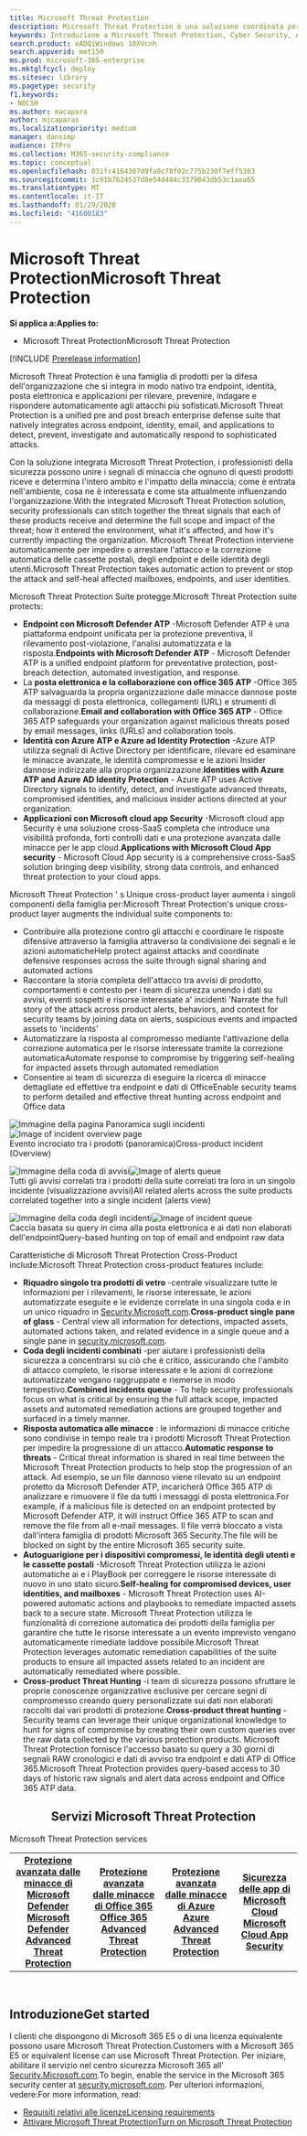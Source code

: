 ```yaml
---
title: Microsoft Threat Protection
description: Microsoft Threat Protection è una soluzione coordinata per la protezione dalle minacce, progettata per proteggere dispositivi, identità, dati e applicazioni
keywords: Introduzione a Microsoft Threat Protection, Cyber Security, Advanced Persistent Threat, sicurezza dell'organizzazione, dispositivi, dispositivo, identità, utenti, dati, applicazioni, incidenti, analisi automatizzata e correzione, ricerca avanzata
search.product: eADQiWindows 10XVcnh
search.appverid: met150
ms.prod: microsoft-365-enterprise
ms.mktglfcycl: deploy
ms.sitesec: library
ms.pagetype: security
f1.keywords:
- NOCSH
ms.author: macapara
author: mjcaparas
ms.localizationpriority: medium
manager: dansimp
audience: ITPro
ms.collection: M365-security-compliance
ms.topic: conceptual
ms.openlocfilehash: 031fc4164307d9fa8c78f02c775b230f7eff5383
ms.sourcegitcommit: 1c91b7b24537d0e54d484c3379043db53c1aea65
ms.translationtype: MT
ms.contentlocale: it-IT
ms.lasthandoff: 01/29/2020
ms.locfileid: "41600183"
---
```

# <a name="microsoft-threat-protection"></a><span data-ttu-id="d9cd3-104">Microsoft Threat Protection</span><span class="sxs-lookup"><span data-stu-id="d9cd3-104">Microsoft Threat Protection</span></span>

<span data-ttu-id="d9cd3-105">**Si applica a:**</span><span class="sxs-lookup"><span data-stu-id="d9cd3-105">**Applies to:**</span></span>
- <span data-ttu-id="d9cd3-106">Microsoft Threat Protection</span><span class="sxs-lookup"><span data-stu-id="d9cd3-106">Microsoft Threat Protection</span></span>

[!INCLUDE [Prerelease information](../includes/prerelease.md)]

<span data-ttu-id="d9cd3-107">Microsoft Threat Protection è una famiglia di prodotti per la difesa dell'organizzazione che si integra in modo nativo tra endpoint, identità, posta elettronica e applicazioni per rilevare, prevenire, indagare e rispondere automaticamente agli attacchi più sofisticati.</span><span class="sxs-lookup"><span data-stu-id="d9cd3-107">Microsoft Threat Protection is a unified pre and post breach enterprise defense suite that natively integrates across endpoint, identity, email, and applications to detect, prevent, investigate and automatically respond to sophisticated attacks.</span></span>  

<span data-ttu-id="d9cd3-108">Con la soluzione integrata Microsoft Threat Protection, i professionisti della sicurezza possono unire i segnali di minaccia che ognuno di questi prodotti riceve e determina l'intero ambito e l'impatto della minaccia; come è entrata nell'ambiente, cosa ne è interessata e come sta attualmente influenzando l'organizzazione.</span><span class="sxs-lookup"><span data-stu-id="d9cd3-108">With the integrated Microsoft Threat Protection solution, security professionals can stitch together the threat signals that each of these products receive and determine the full scope and impact of the threat; how it entered the environment, what it's affected, and how it's currently impacting the organization.</span></span> <span data-ttu-id="d9cd3-109">Microsoft Threat Protection interviene automaticamente per impedire o arrestare l'attacco e la correzione automatica delle cassette postali, degli endpoint e delle identità degli utenti.</span><span class="sxs-lookup"><span data-stu-id="d9cd3-109">Microsoft Threat Protection takes automatic action to prevent or stop the attack and self-heal affected mailboxes, endpoints, and user identities.</span></span>  


<span data-ttu-id="d9cd3-110">Microsoft Threat Protection Suite protegge:</span><span class="sxs-lookup"><span data-stu-id="d9cd3-110">Microsoft Threat Protection suite protects:</span></span> 
- <span data-ttu-id="d9cd3-111">**Endpoint con Microsoft Defender ATP** -Microsoft Defender ATP è una piattaforma endpoint unificata per la protezione preventiva, il rilevamento post-violazione, l'analisi automatizzata e la risposta.</span><span class="sxs-lookup"><span data-stu-id="d9cd3-111">**Endpoints with Microsoft Defender ATP** - Microsoft Defender ATP is a unified endpoint platform for preventative protection, post-breach detection, automated investigation, and response.</span></span> 
- <span data-ttu-id="d9cd3-112">La **posta elettronica e la collaborazione con office 365 ATP** -Office 365 ATP salvaguarda la propria organizzazione dalle minacce dannose poste da messaggi di posta elettronica, collegamenti (URL) e strumenti di collaborazione.</span><span class="sxs-lookup"><span data-stu-id="d9cd3-112">**Email and collaboration with Office 365 ATP** - Office 365 ATP safeguards your organization against malicious threats posed by email messages, links (URLs) and collaboration tools.</span></span> 
- <span data-ttu-id="d9cd3-113">**Identità con Azure ATP e Azure ad Identity Protection** -Azure ATP utilizza segnali di Active Directory per identificare, rilevare ed esaminare le minacce avanzate, le identità compromesse e le azioni Insider dannose indirizzate alla propria organizzazione.</span><span class="sxs-lookup"><span data-stu-id="d9cd3-113">**Identities with Azure ATP and Azure AD Identity Protection** - Azure ATP uses Active Directory signals to identify, detect, and investigate advanced threats, compromised identities, and malicious insider actions directed at your organization.</span></span> 
- <span data-ttu-id="d9cd3-114">**Applicazioni con Microsoft cloud app Security** -Microsoft cloud app Security è una soluzione cross-SaaS completa che introduce una visibilità profonda, forti controlli dati e una protezione avanzata dalle minacce per le app cloud.</span><span class="sxs-lookup"><span data-stu-id="d9cd3-114">**Applications with Microsoft Cloud App security** - Microsoft Cloud App security is a comprehensive cross-SaaS solution bringing deep visibility, strong data controls, and enhanced threat protection to your cloud apps.</span></span> 

<span data-ttu-id="d9cd3-115">Microsoft Threat Protection ' s Unique cross-product layer aumenta i singoli componenti della famiglia per:</span><span class="sxs-lookup"><span data-stu-id="d9cd3-115">Microsoft Threat Protection's unique cross-product layer augments the individual suite components to:</span></span>
- <span data-ttu-id="d9cd3-116">Contribuire alla protezione contro gli attacchi e coordinare le risposte difensive attraverso la famiglia attraverso la condivisione dei segnali e le azioni automatiche</span><span class="sxs-lookup"><span data-stu-id="d9cd3-116">Help protect against attacks and coordinate defensive responses across the suite through signal sharing and automated actions</span></span>
- <span data-ttu-id="d9cd3-117">Raccontare la storia completa dell'attacco tra avvisi di prodotto, comportamenti e contesto per i team di sicurezza unendo i dati su avvisi, eventi sospetti e risorse interessate a' incidenti '</span><span class="sxs-lookup"><span data-stu-id="d9cd3-117">Narrate the full story of the attack across product alerts, behaviors, and context for security teams by joining data on alerts, suspicious events and impacted assets to 'incidents'</span></span>
- <span data-ttu-id="d9cd3-118">Automatizzare la risposta al compromesso mediante l'attivazione della correzione automatica per le risorse interessate tramite la correzione automatica</span><span class="sxs-lookup"><span data-stu-id="d9cd3-118">Automate response to compromise by triggering self-healing for impacted assets through automated remediation</span></span>
- <span data-ttu-id="d9cd3-119">Consentire ai team di sicurezza di eseguire la ricerca di minacce dettagliate ed effettive tra endpoint e dati di Office</span><span class="sxs-lookup"><span data-stu-id="d9cd3-119">Enable security teams to perform detailed and effective threat hunting across endpoint and Office data</span></span>

<span data-ttu-id="d9cd3-120">![Immagine della pagina Panoramica sugli incidenti](../images/overview-incident.png)</span><span class="sxs-lookup"><span data-stu-id="d9cd3-120">![Image of incident overview page](../images/overview-incident.png)</span></span> <br>
<span data-ttu-id="d9cd3-121">Evento incrociato tra i prodotti (panoramica)</span><span class="sxs-lookup"><span data-stu-id="d9cd3-121">Cross-product incident (Overview)</span></span>

<span data-ttu-id="d9cd3-122">![Immagine della coda di avvisi](../images/incident-list.png)</span><span class="sxs-lookup"><span data-stu-id="d9cd3-122">![Image of alerts queue](../images/incident-list.png)</span></span><br>
<span data-ttu-id="d9cd3-123">Tutti gli avvisi correlati tra i prodotti della suite correlati tra loro in un singolo incidente (visualizzazione avvisi)</span><span class="sxs-lookup"><span data-stu-id="d9cd3-123">All related alerts across the suite products correlated together into a single incident (alerts view)</span></span>

<span data-ttu-id="d9cd3-124">![Immagine della coda degli incidenti](../images/advanced-hunting.png)</span><span class="sxs-lookup"><span data-stu-id="d9cd3-124">![Image of incident queue](../images/advanced-hunting.png)</span></span><br>
<span data-ttu-id="d9cd3-125">Caccia basata su query in cima alla posta elettronica e ai dati non elaborati dell'endpoint</span><span class="sxs-lookup"><span data-stu-id="d9cd3-125">Query-based hunting on top of email and endpoint raw data</span></span>


<span data-ttu-id="d9cd3-126">Caratteristiche di Microsoft Threat Protection Cross-Product include:</span><span class="sxs-lookup"><span data-stu-id="d9cd3-126">Microsoft Threat Protection cross-product features include:</span></span> 
- <span data-ttu-id="d9cd3-127">**Riquadro singolo tra prodotti di vetro** -centrale visualizzare tutte le informazioni per i rilevamenti, le risorse interessate, le azioni automatizzate eseguite e le evidenze correlate in una singola coda e in un unico riquadro in [Security.Microsoft.com](https://security.microsoft.com).</span><span class="sxs-lookup"><span data-stu-id="d9cd3-127">**Cross-product single pane of glass** - Central view all information for detections, impacted assets, automated actions taken, and related evidence in a single queue and a single pane in [security.microsoft.com](https://security.microsoft.com).</span></span> 
- <span data-ttu-id="d9cd3-128">**Coda degli incidenti combinati** -per aiutare i professionisti della sicurezza a concentrarsi su ciò che è critico, assicurando che l'ambito di attacco completo, le risorse interessate e le azioni di correzione automatizzate vengano raggruppate e riemerse in modo tempestivo.</span><span class="sxs-lookup"><span data-stu-id="d9cd3-128">**Combined incidents queue** - To help security professionals focus on what is critical by ensuring the full attack scope, impacted assets and automated remediation actions are grouped together and surfaced in a timely manner.</span></span> 
- <span data-ttu-id="d9cd3-129">**Risposta automatica alle minacce** : le informazioni di minacce critiche sono condivise in tempo reale tra i prodotti Microsoft Threat Protection per impedire la progressione di un attacco.</span><span class="sxs-lookup"><span data-stu-id="d9cd3-129">**Automatic response to threats** - Critical threat information is shared in real time between the Microsoft Threat Protection products to help stop the progression of an attack.</span></span> <span data-ttu-id="d9cd3-130">Ad esempio, se un file dannoso viene rilevato su un endpoint protetto da Microsoft Defender ATP, incaricherà Office 365 ATP di analizzare e rimuovere il file da tutti i messaggi di posta elettronica.</span><span class="sxs-lookup"><span data-stu-id="d9cd3-130">For example, if a malicious file is detected on an endpoint protected by Microsoft Defender ATP, it will instruct Office 365 ATP to scan and remove the file from all e-mail messages.</span></span> <span data-ttu-id="d9cd3-131">Il file verrà bloccato a vista dall'intera famiglia di prodotti Microsoft 365 Security.</span><span class="sxs-lookup"><span data-stu-id="d9cd3-131">The file will be blocked on sight by the entire Microsoft 365 security suite.</span></span>
- <span data-ttu-id="d9cd3-132">**Autoguarigione per i dispositivi compromessi, le identità degli utenti e le cassette postali** -Microsoft Threat Protection utilizza le azioni automatiche ai e i PlayBook per correggere le risorse interessate di nuovo in uno stato sicuro.</span><span class="sxs-lookup"><span data-stu-id="d9cd3-132">**Self-healing for compromised devices, user identities, and mailboxes** - Microsoft Threat Protection uses AI-powered automatic actions and playbooks to remediate impacted assets back to a secure state.</span></span> <span data-ttu-id="d9cd3-133">Microsoft Threat Protection utilizza le funzionalità di correzione automatica dei prodotti della famiglia per garantire che tutte le risorse interessate a un evento imprevisto vengano automaticamente rimediate laddove possibile.</span><span class="sxs-lookup"><span data-stu-id="d9cd3-133">Microsoft Threat Protection leverages automatic remediation capabilities of the suite products to ensure all impacted assets related to an incident are automatically remediated where possible.</span></span>
- <span data-ttu-id="d9cd3-134">**Cross-product Threat Hunting** -i team di sicurezza possono sfruttare le proprie conoscenze organizzative esclusive per cercare segni di compromesso creando query personalizzate sui dati non elaborati raccolti dai vari prodotti di protezione.</span><span class="sxs-lookup"><span data-stu-id="d9cd3-134">**Cross-product threat hunting** - Security teams can leverage their unique organizational knowledge to hunt for signs of compromise by creating their own custom queries over the raw data collected by the various protection products.</span></span> <span data-ttu-id="d9cd3-135">Microsoft Threat Protection fornisce l'accesso basato su query a 30 giorni di segnali RAW cronologici e dati di avviso tra endpoint e dati ATP di Office 365.</span><span class="sxs-lookup"><span data-stu-id="d9cd3-135">Microsoft Threat Protection provides query-based access to 30 days of historic raw signals and alert data across endpoint and Office 365 ATP data.</span></span> 

<center><h2><span data-ttu-id="d9cd3-136">Servizi Microsoft Threat Protection</center></span><span class="sxs-lookup"><span data-stu-id="d9cd3-136">Microsoft Threat Protection services</center></span></span></h2>
<table><tr><td><span data-ttu-id="d9cd3-137"><center><b><a href="https://docs.microsoft.com/windows/security/threat-protection/microsoft-defender-atp/microsoft-defender-advanced-threat-protection"><b>Protezione avanzata dalle minacce di Microsoft Defender</b></center></span><span class="sxs-lookup"><span data-stu-id="d9cd3-137"><center><b><a href="https://docs.microsoft.com/windows/security/threat-protection/microsoft-defender-atp/microsoft-defender-advanced-threat-protection"><b>Microsoft Defender Advanced Threat Protection</b></center></span></span></a></td>
<td><span data-ttu-id="d9cd3-138"><center><b><a href="https://docs.microsoft.com/office365/securitycompliance/office-365-atp"><b>Protezione avanzata dalle minacce di Office 365</b></center></span><span class="sxs-lookup"><span data-stu-id="d9cd3-138"><center><b><a href="https://docs.microsoft.com/office365/securitycompliance/office-365-atp"><b>Office 365 Advanced Threat Protection</b></center></span></span></a></td>
<td><span data-ttu-id="d9cd3-139"><center><b><a href="https://docs.microsoft.com/azure-advanced-threat-protection/"><b>Protezione avanzata dalle minacce di Azure</b></a></center></span><span class="sxs-lookup"><span data-stu-id="d9cd3-139"><center><b><a href="https://docs.microsoft.com/azure-advanced-threat-protection/"><b>Azure Advanced Threat Protection</b></a></center></span></span></td>
<td><span data-ttu-id="d9cd3-140"><center><b><a href="https://docs.microsoft.com/cloud-app-security/"><b>Sicurezza delle app di Microsoft Cloud</b></a></center></span><span class="sxs-lookup"><span data-stu-id="d9cd3-140"><center><b><a href="https://docs.microsoft.com/cloud-app-security/"><b>Microsoft Cloud App Security</b></a></center></span></span></td>
</tr>
</table>
<br>


## <a name="get-started"></a><span data-ttu-id="d9cd3-141">Introduzione</span><span class="sxs-lookup"><span data-stu-id="d9cd3-141">Get started</span></span>
<span data-ttu-id="d9cd3-142">I clienti che dispongono di Microsoft 365 E5 o di una licenza equivalente possono usare Microsoft Threat Protection.</span><span class="sxs-lookup"><span data-stu-id="d9cd3-142">Customers with a Microsoft 365 E5 or equivalent license can use Microsoft Threat Protection.</span></span> <span data-ttu-id="d9cd3-143">Per iniziare, abilitare il servizio nel centro sicurezza Microsoft 365 all' [Security.Microsoft.com](https://security.microsoft.com).</span><span class="sxs-lookup"><span data-stu-id="d9cd3-143">To begin, enable the service in the Microsoft 365 security center at [security.microsoft.com](https://security.microsoft.com).</span></span> <span data-ttu-id="d9cd3-144">Per ulteriori informazioni, vedere:</span><span class="sxs-lookup"><span data-stu-id="d9cd3-144">For more information, read:</span></span>
- [<span data-ttu-id="d9cd3-145">Requisiti relativi alle licenze</span><span class="sxs-lookup"><span data-stu-id="d9cd3-145">Licensing requirements</span></span>](prerequisites.md#licensing-requirements)
- [<span data-ttu-id="d9cd3-146">Attivare Microsoft Threat Protection</span><span class="sxs-lookup"><span data-stu-id="d9cd3-146">Turn on Microsoft Threat Protection</span></span>](mtp-enable.md)
